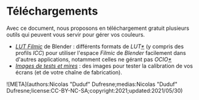 # Téléchargements

Avec ce document, nous proposons en téléchargement gratuit plusieurs outils qui peuvent vous servir pour gérer vos couleurs.

- [*LUT Filmic*](media/filmic-luts.zip) de Blender : différents formats de *LUT[\*](ZZ-vocabulaire.md)* (y compris des profils *ICC*) pour utiliser l'espace *Filmic* de *Blender* facilement dans d'autres applications, notamment celles ne gérant pas *OCIO[\*](ZZ-vocabulaire.md)*
- [*Images de tests et mires*](media/test-images.zip) : des images pour tester la calibration de vos écrans (et de votre chaîne de fabrication).

![META](authors:Nicolas "Duduf" Dufresne;medias:Nicolas "Duduf" Dufresne;license:CC-BY-NC-SA;copyright:2021;updated:2021/05/30)